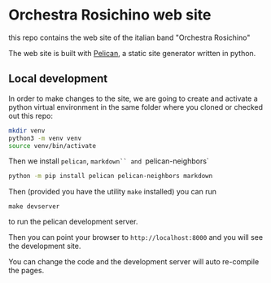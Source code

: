 # Orchestra Rosichino web site
this repo contains the web site of the italian band "Orchestra Rosichino"

The web site is built with [Pelican](https://docs.getpelican.com/en/latest/), a static site generator written in python.


## Local development

In order to make changes to the site, we are going to create and activate a python
virtual environment in the same folder where you cloned or checked out
this repo:


```bash
mkdir venv
python3 -m venv venv
source venv/bin/activate
```

Then we install `pelican`, `markdown`` and `pelican-neighbors`

```bash
python -m pip install pelican pelican-neighbors markdown

```


Then (provided you have the utility `make` installed) you can run

```
make devserver

```

to run the pelican development server.

Then you can point your browser to  `http://localhost:8000` and you will see the development site.

You can change the code and the development server will auto re-compile the pages.
